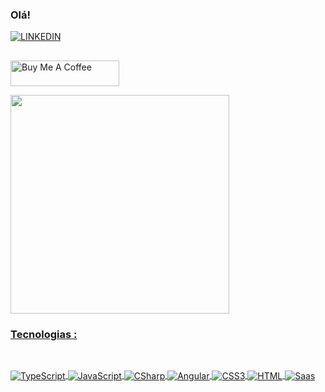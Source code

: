 ###  Olá!


[![LINKEDIN](https://img.shields.io/badge/LinkedIn-0077B5?style=for-the-badge&logo=linkedin&logoColor=white)](https://www.linkedin.com/in/talissajsantos/)
##

<a href="https://talissasantos.github.io/" target="_blank"><img src="https://cdn.buymeacoffee.com/buttons/default-orange.png" alt="Buy Me A Coffee" height="41" width="174"></a>

<div>
   <a href="https://github.com/TalissaSantos">
<!--   <img height="250em" width="500" src="https://github-readme-stats.vercel.app/api?username=TalissaSantos&show_icons=true&theme=radical"/> -->
   <img height="350em" width="350" src="https://github-readme-stats.vercel.app/api/top-langs/?username=TalissaSantos&langs_count=8&theme=radical"/>
</div>

### Tecnologias :
##
<div style="display: inline_block"><br>
  <img align="center" alt="TypeScript"  src="https://img.shields.io/badge/TypeScript-007ACC?style=for-the-badge&logo=typescript&logoColor=white">
  <img align="center" alt="JavaScript"  src="https://img.shields.io/badge/JavaScript-F7DF1E?style=for-the-badge&logo=javascript&logoColor=black">
  <img align="center" alt="CSharp"  src="https://img.shields.io/badge/C%23-239120?style=for-the-badge&logo=c-sharp&logoColor=white">
  <img align="center" alt="Angular"  src="https://img.shields.io/badge/Angular-DD0031?style=for-the-badge&logo=angular&logoColor=white">
  <img align="center" alt="CSS3"  src="https://img.shields.io/badge/CSS3-1572B6?style=for-the-badge&logo=css3&logoColor=white">
  <img align="center" alt="HTML"  src="https://img.shields.io/badge/HTML5-E34F26?style=for-the-badge&logo=html5&logoColor=white">
  <img align="center" alt="Saas"  src="https://img.shields.io/badge/Sass-CC6699?style=for-the-badge&logo=sass&logoColor=white">
 
</div>



 

